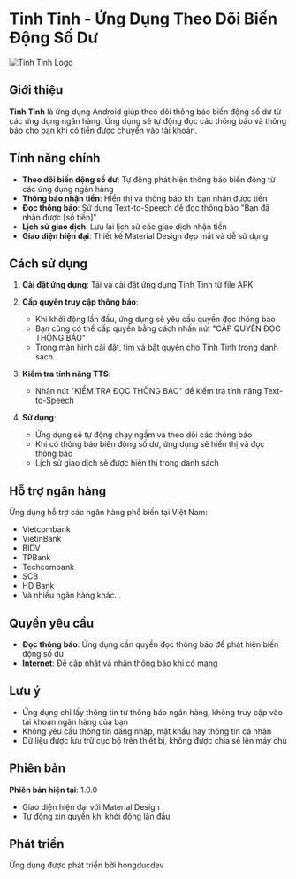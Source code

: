 # Tinh Tinh - Ứng Dụng Theo Dõi Biến Động Số Dư

![Tinh Tinh Logo](app/src/main/res/mipmap-xxxhdpi/ic_launcher.png)

## Giới thiệu

**Tinh Tinh** là ứng dụng Android giúp theo dõi thông báo biến động số dư từ các ứng dụng ngân hàng. Ứng dụng sẽ tự động đọc các thông báo và thông báo cho bạn khi có tiền được chuyển vào tài khoản.

## Tính năng chính

-   **Theo dõi biến động số dư**: Tự động phát hiện thông báo biến động từ các ứng dụng ngân hàng
-   **Thông báo nhận tiền**: Hiển thị và thông báo khi bạn nhận được tiền
-   **Đọc thông báo**: Sử dụng Text-to-Speech để đọc thông báo "Bạn đã nhận được [số tiền]"
-   **Lịch sử giao dịch**: Lưu lại lịch sử các giao dịch nhận tiền
-   **Giao diện hiện đại**: Thiết kế Material Design đẹp mắt và dễ sử dụng

## Cách sử dụng

1. **Cài đặt ứng dụng**: Tải và cài đặt ứng dụng Tinh Tinh từ file APK
2. **Cấp quyền truy cập thông báo**:

    - Khi khởi động lần đầu, ứng dụng sẽ yêu cầu quyền đọc thông báo
    - Bạn cũng có thể cấp quyền bằng cách nhấn nút "CẤP QUYỀN ĐỌC THÔNG BÁO"
    - Trong màn hình cài đặt, tìm và bật quyền cho Tinh Tinh trong danh sách

3. **Kiểm tra tính năng TTS**:

    - Nhấn nút "KIỂM TRA ĐỌC THÔNG BÁO" để kiểm tra tính năng Text-to-Speech

4. **Sử dụng**:
    - Ứng dụng sẽ tự động chạy ngầm và theo dõi các thông báo
    - Khi có thông báo biến động số dư, ứng dụng sẽ hiển thị và đọc thông báo
    - Lịch sử giao dịch sẽ được hiển thị trong danh sách

## Hỗ trợ ngân hàng

Ứng dụng hỗ trợ các ngân hàng phổ biến tại Việt Nam:

-   Vietcombank
-   VietinBank
-   BIDV
-   TPBank
-   Techcombank
-   SCB
-   HD Bank
-   Và nhiều ngân hàng khác...

## Quyền yêu cầu

-   **Đọc thông báo**: Ứng dụng cần quyền đọc thông báo để phát hiện biến động số dư
-   **Internet**: Để cập nhật và nhận thông báo khi có mạng

## Lưu ý

-   Ứng dụng chỉ lấy thông tin từ thông báo ngân hàng, không truy cập vào tài khoản ngân hàng của bạn
-   Không yêu cầu thông tin đăng nhập, mật khẩu hay thông tin cá nhân
-   Dữ liệu được lưu trữ cục bộ trên thiết bị, không được chia sẻ lên máy chủ

## Phiên bản

**Phiên bản hiện tại**: 1.0.0

-   Giao diện hiện đại với Material Design
-   Tự động xin quyền khi khởi động lần đầu

## Phát triển

Ứng dụng được phát triển bởi hongducdev
